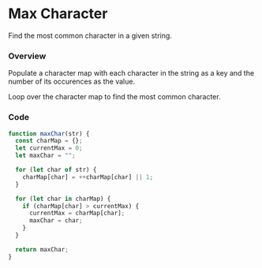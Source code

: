 # Max Character

Find the most common character in a given string.

### Overview

Populate a character map with each character in the string as a key and the number of its occurences as the value.

Loop over the character map to find the most common character.

### Code

```javascript
function maxChar(str) {
  const charMap = {};
  let currentMax = 0;
  let maxChar = "";

  for (let char of str) {
    charMap[char] = ++charMap[char] || 1;
  }

  for (let char in charMap) {
    if (charMap[char] > currentMax) {
      currentMax = charMap[char];
      maxChar = char;
    }
  }

  return maxChar;
}
```
